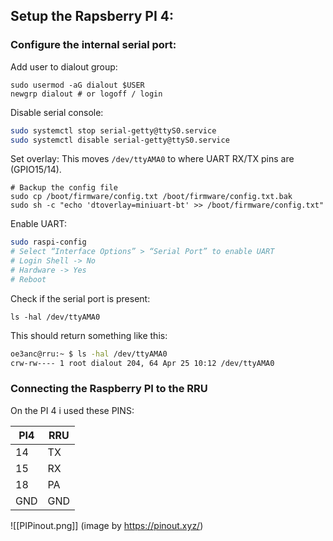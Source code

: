 ## Setup the Rapsberry PI 4:
### Configure the internal serial port:

Add user to dialout group:
```
sudo usermod -aG dialout $USER
newgrp dialout # or logoff / login
```

Disable serial console:
```bash
sudo systemctl stop serial-getty@ttyS0.service
sudo systemctl disable serial-getty@ttyS0.service
```

Set overlay:
This moves `/dev/ttyAMA0` to where UART RX/TX pins are (GPIO15/14).
```
# Backup the config file
sudo cp /boot/firmware/config.txt /boot/firmware/config.txt.bak
sudo sh -c "echo 'dtoverlay=miniuart-bt' >> /boot/firmware/config.txt"
```

Enable UART:
```bash
sudo raspi-config
# Select “Interface Options” > “Serial Port” to enable UART
# Login Shell -> No
# Hardware -> Yes
# Reboot
```

Check if the serial port is present:
```
ls -hal /dev/ttyAMA0
```

This should return something like this:
```bash
oe3anc@rru:~ $ ls -hal /dev/ttyAMA0    
crw-rw---- 1 root dialout 204, 64 Apr 25 10:12 /dev/ttyAMA0
```

### Connecting the Raspberry PI to the RRU

On the PI 4 i used these PINS:

| PI4 | RRU |
| --- | --- |
| 14  | TX  |
| 15  | RX  |
| 18  | PA  |
| GND | GND |


![[PIPinout.png]] (image by https://pinout.xyz/)

